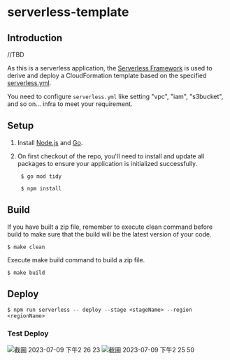 # serverless-template

## Introduction

//TBD

As this is a serverless application, the [Serverless Framework](https://serverless.com/) is used to derive and deploy a CloudFormation template based on the specified [serverless.yml](./serverless.yml).

You need to configure `serverless.yml` like setting "vpc", "iam", "s3bucket", and so on... infra to meet your requirement.

## Setup

1. Install [Node.js](https://nodejs.org/) and [Go](https://go.dev/).
2. On first checkout of the repo, you'll need to install and update all packages to ensure your application is initialized successfully.

        $ go mod tidy

        $ npm install

## Build
If you have built a zip file, remember to execute clean command before build to make sure that the build will be the latest version of your code.

    $ make clean

Execute make build command to build a zip file.

    $ make build

## Deploy
```
$ npm run serverless -- deploy --stage <stageName> --region <regionName>
```

### Test Deploy
![截圖 2023-07-09 下午2 26 23](https://github.com/Barney30818/serverless-template/assets/69409373/2c78a4c5-b85b-42ac-a744-a7c72d32b38d)
![截圖 2023-07-09 下午2 25 50](https://github.com/Barney30818/serverless-template/assets/69409373/8bd4564f-6aee-4b58-bc13-dce8b15a1101)
